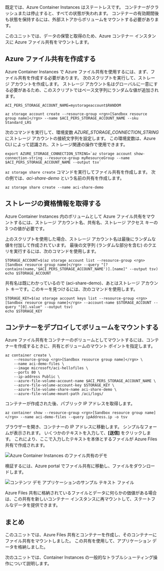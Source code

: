 既定では、Azure Container Instances はステートレスです。 コンテナーがクラッシュまたは停止すると、すべての状態が失われます。 コンテナーの有効期間後も状態を保持するには、外部ストアからボリュームをマウントする必要があります。

このユニットでは、データの保管と取得のため、Azure コンテナー インスタンスに Azure ファイル共有をマウントします。

## <a name="create-an-azure-file-share"></a>Azure ファイル共有を作成する

Azure Container Instances で Azure ファイル共有を使用するには、まず、ファイル共有を作成する必要があります。 次のスクリプトを実行して、ストレージ アカウントを作成します。 ストレージ アカウント名はグローバルに一意にする必要があるため、このスクリプトではベース文字列にランダムな値が追加されます。

```azurecli
ACI_PERS_STORAGE_ACCOUNT_NAME=mystorageaccount$RANDOM

az storage account create --resource-group <rgn>[Sandbox resource group name]</rgn> --name $ACI_PERS_STORAGE_ACCOUNT_NAME --sku Standard_LRS
```

次のコマンドを実行して、環境変数 *AZURE_STORAGE_CONNECTION_STRING* にストレージ アカウントの接続文字列を設定します。 この環境変数は、Azure CLI によって認識され、ストレージ関連の操作で使用できます。

```azurecli
export AZURE_STORAGE_CONNECTION_STRING=`az storage account show-connection-string --resource-group myResourceGroup --name $ACI_PERS_STORAGE_ACCOUNT_NAME --output tsv`
```

`az storage share create` コマンドを実行してファイル共有を作成します。 次の例では、*aci-share-demo* という名前の共有を作成します。

```azurecli
az storage share create --name aci-share-demo
```

## <a name="get-storage-credentials"></a>ストレージの資格情報を取得する

Azure Container Instances 内のボリュームとして Azure ファイル共有をマウントするには、ストレージ アカウント名、共有名、ストレージ アクセス キーの 3 つの値が必要です。

上のスクリプトを使用した場合、ストレージ アカウント名は最後にランダムな値を付加して作成されています。 最後の文字列 (ランダムな部分を含む) のクエリを実行するには、次のコマンドを使用します。

```azurecli
STORAGE_ACCOUNT=$(az storage account list --resource-group <rgn>[Sandbox resource group name]</rgn> --query "[?contains(name,'$ACI_PERS_STORAGE_ACCOUNT_NAME')].[name]" --output tsv)
echo $STORAGE_ACCOUNT
```

共有名は既にわかっているので (aci-share-demo)、あとはストレージ アカウント キーです。このキーを見つけるには、次のコマンドを使用します。

```azurecli
STORAGE_KEY=$(az storage account keys list --resource-group <rgn>[Sandbox resource group name]</rgn> --account-name $STORAGE_ACCOUNT --query "[0].value" --output tsv)
echo $STORAGE_KEY
```

## <a name="deploy-container-and-mount-volume"></a>コンテナーをデプロイしてボリュームをマウントする

Azure ファイル共有をコンテナーのボリュームとしてマウントするには、コンテナーを作成するときに、共有とボリュームのマウント ポイントを指定します。

```azurecli
az container create \
    --resource-group <rgn>[Sandbox resource group name]</rgn> \
    --name aci-demo-files \
    --image microsoft/aci-hellofiles \
    --ports 80 \
    --ip-address Public \
    --azure-file-volume-account-name $ACI_PERS_STORAGE_ACCOUNT_NAME \
    --azure-file-volume-account-key $STORAGE_KEY \
    --azure-file-volume-share-name aci-share-demo \
    --azure-file-volume-mount-path /aci/logs/
```

コンテナーが作成された後、パブリック IP アドレスを取得します。

```azurecli
az container show --resource-group <rgn>[Sandbox resource group name]</rgn> --name aci-demo-files --query ipAddress.ip -o tsv
```

ブラウザーを開き、コンテナーの IP アドレスに移動します。 シンプルなフォームが表示されます。 いくつかのテキストを入力して、**[送信]** をクリックします。 これにより、ここで入力したテキストを本体とするファイルが Azure Files 共有で作成されます。

![Azure Container Instances のファイル共有のデモ](../media-draft/files-ui.png)

検証するには、Azure portal でファイル共有に移動し、ファイルをダウンロードします。

![コンテンツ デモ アプリケーションのサンプル テキスト ファイル](../media-draft/sample-text.png)

Azure Files 共有に格納されているファイルとデータに何らかの価値がある場合は、この共有を新しいコンテナー インスタンスに再マウントして、ステートフルなデータを提供できます。

## <a name="summary"></a>まとめ

このユニットでは、Azure Files 共有とコンテナーを作成し、そのコンテナーにファイル共有をマウントしました。 この共有を使用して、アプリケーション データを格納しました。

次のユニットでは、Container Instances の一般的なトラブルシューティング操作について説明します。
